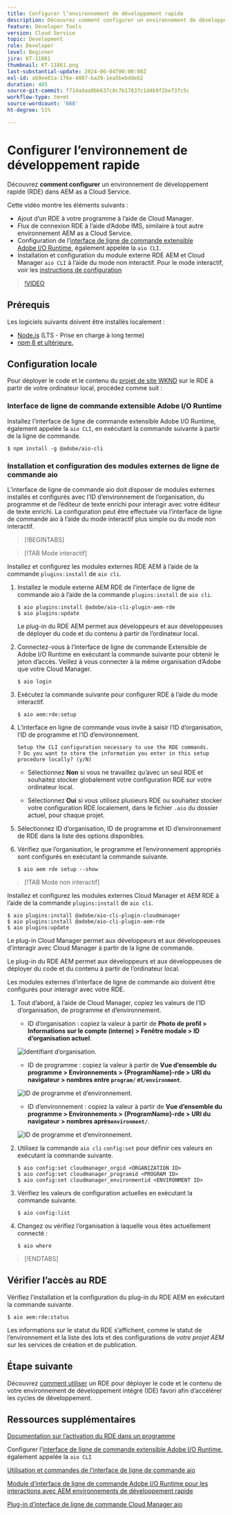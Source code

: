 ```yaml
---
title: Configurer l’environnement de développement rapide
description: Découvrez comment configurer un environnement de développement rapide pour AEM as a Cloud Service.
feature: Developer Tools
version: Cloud Service
topic: Development
role: Developer
level: Beginner
jira: KT-11861
thumbnail: KT-11861.png
last-substantial-update: 2024-06-04T00:00:00Z
exl-id: ab9ee81a-176e-4807-ba39-1ea5bebddeb2
duration: 485
source-git-commit: f714adaa9bb637c0c7b17837c1d4b9f2be737c5c
workflow-type: tm+mt
source-wordcount: '668'
ht-degree: 51%

---
```


# Configurer l’environnement de développement rapide

Découvrez **comment configurer** un environnement de développement rapide (RDE) dans AEM as a Cloud Service.

Cette vidéo montre les éléments suivants :

- Ajout d’un RDE à votre programme à l’aide de Cloud Manager.
- Flux de connexion RDE à l’aide d’Adobe IMS, similaire à tout autre environnement AEM as a Cloud Service.
- Configuration de l’[interface de ligne de commande extensible Adobe I/O Runtime](https://developer.adobe.com/runtime/docs/guides/tools/cli_install/), également appelée la `aio CLI`.
- Installation et configuration du module externe RDE AEM et Cloud Manager `aio CLI` à l’aide du mode non interactif. Pour le mode interactif, voir les [instructions de configuration](#setup-the-aem-rde-plugin)

>[!VIDEO](https://video.tv.adobe.com/v/3415490?quality=12&learn=on)

## Prérequis

Les logiciels suivants doivent être installés localement :

- [Node.js](https://nodejs.org/fr/) (LTS - Prise en charge à long terme)
- [npm 8 et ultérieure.](https://docs.npmjs.com/)

## Configuration locale

Pour déployer le code et le contenu du [projet de site WKND](https://github.com/adobe/aem-guides-wknd#aem-wknd-sites-project) sur le RDE à partir de votre ordinateur local, procédez comme suit :

### Interface de ligne de commande extensible Adobe I/O Runtime

Installez l’interface de ligne de commande extensible Adobe I/O Runtime, également appelée la `aio CLI`, en exécutant la commande suivante à partir de la ligne de commande.

```shell
$ npm install -g @adobe/aio-cli
```

### Installation et configuration des modules externes de ligne de commande aio

L’interface de ligne de commande aio doit disposer de modules externes installés et configurés avec l’ID d’environnement de l’organisation, du programme et de l’éditeur de texte enrichi pour interagir avec votre éditeur de texte enrichi. La configuration peut être effectuée via l’interface de ligne de commande aio à l’aide du mode interactif plus simple ou du mode non interactif.

>[!BEGINTABS]

>[!TAB Mode interactif]

Installez et configurez les modules externes RDE AEM à l’aide de la commande `plugins:install` de `aio cli`.

1. Installez le module externe AEM RDE de l’interface de ligne de commande aio à l’aide de la commande `plugins:install` de `aio cli`.

   ```shell
   $ aio plugins:install @adobe/aio-cli-plugin-aem-rde    
   $ aio plugins:update
   ```

   Le plug-in du RDE AEM permet aux développeurs et aux développeuses de déployer du code et du contenu à partir de l’ordinateur local.

2. Connectez-vous à l’interface de ligne de commande Extensible de Adobe I/O Runtime en exécutant la commande suivante pour obtenir le jeton d’accès. Veillez à vous connecter à la même organisation d’Adobe que votre Cloud Manager.

   ```shell
   $ aio login
   ```

3. Exécutez la commande suivante pour configurer RDE à l’aide du mode interactif.

   ```shell
   $ aio aem:rde:setup
   ```

4. L’interface en ligne de commande vous invite à saisir l’ID d’organisation, l’ID de programme et l’ID d’environnement.

   ```shell
   Setup the CLI configuration necessary to use the RDE commands.
   ? Do you want to store the information you enter in this setup procedure locally? (y/N)
   ```

   - Sélectionnez __Non__ si vous ne travaillez qu’avec un seul RDE et souhaitez stocker globalement votre configuration RDE sur votre ordinateur local.

   - Sélectionnez __Oui__ si vous utilisez plusieurs RDE ou souhaitez stocker votre configuration RDE localement, dans le fichier `.aio` du dossier actuel, pour chaque projet.

5. Sélectionnez ID d’organisation, ID de programme et ID d’environnement de RDE dans la liste des options disponibles.

6. Vérifiez que l’organisation, le programme et l’environnement appropriés sont configurés en exécutant la commande suivante.

   ```shell
   $ aio aem rde setup --show
   ```

>[!TAB Mode non interactif]

Installez et configurez les modules externes Cloud Manager et AEM RDE à l’aide de la commande `plugins:install` de `aio cli`.

```shell
$ aio plugins:install @adobe/aio-cli-plugin-cloudmanager
$ aio plugins:install @adobe/aio-cli-plugin-aem-rde
$ aio plugins:update
```

Le plug-in Cloud Manager permet aux développeurs et aux développeuses d’interagir avec Cloud Manager à partir de la ligne de commande.

Le plug-in du RDE AEM permet aux développeurs et aux développeuses de déployer du code et du contenu à partir de l’ordinateur local.

Les modules externes d’interface de ligne de commande aio doivent être configurés pour interagir avec votre RDE.

1. Tout d’abord, à l’aide de Cloud Manager, copiez les valeurs de l’ID d’organisation, de programme et d’environnement.

   - ID d’organisation : copiez la valeur à partir de **Photo de profil > Informations sur le compte (interne) > Fenêtre modale > ID d’organisation actuel**.

   ![Identifiant d’organisation.](./assets/Org-ID.png)

   - ID de programme : copiez la valeur à partir de **Vue d’ensemble du programme > Environnements > {ProgramName}-rde > URI du navigateur > nombres entre `program/` et`/environment`**.

   ![ID de programme et d’environnement.](./assets/Program-Environment-Id.png)

   - ID d’environnement : copiez la valeur à partir de **Vue d’ensemble du programme > Environnements > {ProgramName}-rde > URI du navigateur > nombres après`environment/`**.

   ![ID de programme et d’environnement.](./assets/Program-Environment-Id.png)

1. Utilisez la commande `aio cli` `config:set` pour définir ces valeurs en exécutant la commande suivante.

   ```shell
   $ aio config:set cloudmanager_orgid <ORGANIZATION ID>
   $ aio config:set cloudmanager_programid <PROGRAM ID>
   $ aio config:set cloudmanager_environmentid <ENVIRONMENT ID>
   ```

1. Vérifiez les valeurs de configuration actuelles en exécutant la commande suivante.

   ```shell
   $ aio config:list
   ```

1. Changez ou vérifiez l’organisation à laquelle vous êtes actuellement connecté :

   ```shell
   $ aio where
   ```

>[!ENDTABS]

## Vérifier l’accès au RDE

Vérifiez l’installation et la configuration du plug-in du RDE AEM en exécutant la commande suivante.

```shell
$ aio aem:rde:status
```

Les informations sur le statut du RDE s’affichent, comme le statut de l’environnement et la liste des lots et des configurations de _votre projet AEM_ sur les services de création et de publication.

## Étape suivante

Découvrez [comment utiliser](./how-to-use.md) un RDE pour déployer le code et le contenu de votre environnement de développement intégré (IDE) favori afin d’accélérer les cycles de développement.


## Ressources supplémentaires

[Documentation sur l’activation du RDE dans un programme](https://experienceleague.adobe.com/docs/experience-manager-cloud-service/content/implementing/developing/rapid-development-environments.html?lang=fr#enabling-rde-in-a-program)

Configurer l’[interface de ligne de commande extensible Adobe I/O Runtime](https://developer.adobe.com/runtime/docs/guides/tools/cli_install/), également appelée la `aio CLI`

[Utilisation et commandes de l’interface de ligne de commande aio](https://github.com/adobe/aio-cli#usage)

[Module d’interface de ligne de commande Adobe I/O Runtime pour les interactions avec AEM environnements de développement rapide](https://github.com/adobe/aio-cli-plugin-aem-rde#aio-cli-plugin-aem-rde)

[Plug-in d’interface de ligne de commande Cloud Manager aio](https://github.com/adobe/aio-cli-plugin-cloudmanager)
